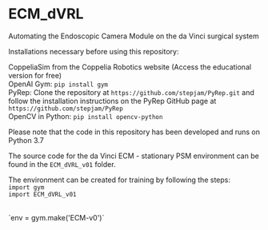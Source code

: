 # ECM_dVRL
Automating the Endoscopic Camera Module on the da Vinci surgical system

Installations necessary before using this repository: 

CoppeliaSim from the Coppelia Robotics website (Access the educational version for free) <br/>
OpenAI Gym: `pip install gym` <br/>
PyRep: Clone the repository at `https://github.com/stepjam/PyRep.git` and follow the installation instructions on the PyRep GitHub page at `https://github.com/stepjam/PyRep` <br/>
OpenCV in Python: `pip install opencv-python` <br/>

Please note that the code in this repository has been developed and runs on Python 3.7<br/>

The source code for the da Vinci ECM - stationary PSM environment can be found in the `ECM_dVRL_v01` folder. <br/>

The environment can be created for training by following the steps: <br/>
`import gym` <br/>
`import ECM_dVRL_v01` <br/>

<br/>
`env = gym.make('ECM-v0')` <br/>
